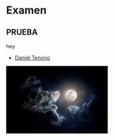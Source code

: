 # Examen
## PRUEBA
hey
- [Daniel Tenorio](https://github.com/DanielTenorioF)

![image](/img/Untitled.jpeg)